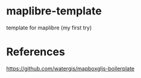 # maplibre-template
template for maplibre (my first try)

# References
https://github.com/watergis/mapboxgljs-boilerplate